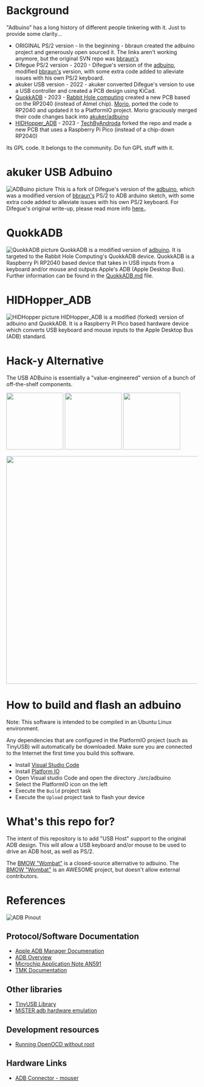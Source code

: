 # Background

"Adbuino" has a long history of different people tinkering with it. Just to provide some clarity...

- ORIGINAL PS/2 version - In the beginning - bbraun created the adbuino project and generously open sourced it. The links aren't working anymore, but the original SVN repo was [bbraun's](http://synack.net/svn/adbduino/)
- Difegue PS/2 version - 2020 - Difegue's version of the [adbuino](https://github.com/Difegue/Chaotic-Realm), modified [bbraun's](http://synack.net/svn/adbduino/) version, with some extra code added to alleviate issues with his own PS/2 keyboard.
- akuker USB version - 2022 - akuker converted Difegue's version to use a USB controller and created a PCB design using KiCad.
- [QuokkADB](QuokkADB.md) - 2023 - [Rabbit Hole computing](https://github.com/rabbitholecomputing) created a new PCB based on the RP2040 (instead of Atmel chip). [Morio](https://github.com/morio), ported the code to RP2040 and updated it to a PlatformIO project. Morio graciously merged their code changes back into [akuker/adbuino](http://github.com/akuker/adbuino)
- [HIDHopper_ADB](https://github.com/TechByAndroda/HIDHopper_ADB) - 2023 - [TechByAndroda](https://github.com/TechByAndroda) forked the repo and made a new PCB that uses a Raspberry Pi Pico (instead of a chip-down RP2040)

Its GPL code. It belongs to the community. Do fun GPL stuff with it. 

# akuker USB Adbuino
![ADBuino picture](images/adbuino_0p9.png)
This is a fork of Difegue's version of the [adbuino](https://github.com/Difegue/Chaotic-Realm), which was a modified version of [bbraun's](http://synack.net/svn/adbduino/) PS/2 to ADB arduino sketch, with some extra code added to alleviate issues with his own PS/2 keyboard.  For Difegue's original write-up, please read more info [here.](https://tvc-16.science/adbuino-ps2.html).

# QuokkADB
![QuokkADB picture](images/quokkadb-in-case.jpg)
QuokkADB is a modified version of [adbuino](https://github.com/akuker/adbuino). It is targeted to the Rabbit Hole Computing's QuokkADB device. QuokkADB is a Raspberry Pi RP2040 based device that takes in USB inputs from a keyboard and/or mouse and outputs Apple's ADB (Apple Desktop Bus).  Further information can be found in the [QuokkADB.md](QuokkADB.md) file. 

# HIDHopper_ADB
![HIDHopper picture](images/HIDHopper_Front_WithHat.jpeg)
HIDHopper_ADB is a modified (forked) version of adbuino and QuokkADB. It is a Raspberry Pi Pico based hardware device which converts USB keyboard and mouse inputs to the Apple Desktop Bus (ADB) standard.

# Hack-y Alternative
The USB ADBuino is essentially a "value-engineered" version of a bunch of off-the-shelf components. 

<a href="https://www.sparkfun.com/products/11021"><img src="images/arduino_uno.jpg" width="150"/></a> <a href="https://www.sparkfun.com/products/9947"><img src="images/host_shield.jpg" width="150"/></a> 
<a href="https://www.sparkfun.com/products/12009"><img src="images/logic_level_converter.jpg" width="150"/></a>

<img src="images/hacky_adbuino.png" width="600"/>

# How to build and flash an adbuino

Note: This software is intended to be compiled in an Ubuntu Linux environment.

Any dependencies that are configured in the PlatformIO project (such as TinyUSB) will automatically be downloaded. Make sure you are connected to the Internet the first time you build this software.

- Install [Visual Studio Code](https://code.visualstudio.com/)
- Install [Platform IO](https://platformio.org/install)
- Open Visual studio Code and open the directory ./src/adbuino
- Select the PlatformIO icon on the left
- Execute the `Build` project task
- Execute the `Upload` project task to flash your device

# What's this repo for?

The intent of this repository is to add "USB Host" support to the original ADB design. This will allow a USB keyboard and/or mouse to be used to drive an ADB host, as well as PS/2. 

The [BMOW "Wombat"](https://www.bigmessowires.com/usb-wombat/) is a closed-source alternative to adbuino. The [BMOW "Wombat"](https://www.bigmessowires.com/usb-wombat/) is an AWESOME project, but doesn't allow external contributors. 

# References
![ADB Pinout](images/adb_pinout.png)

## Protocol/Software Documentation
- [Apple ADB Manager Documenation](https://developer.apple.com/library/archive/documentation/mac/pdf/Devices/ADB_Manager.pdf)
- [ADB Overview](https://www.lopaciuk.eu/2021/03/26/apple-adb-protocol.html)
- [Microchip Application Note AN591](http://www.t-es-t.hu/download/microchip/an591b.pdf)
- [TMK Documentation](https://github.com/tmk/tmk_keyboard/wiki/Apple-Desktop-Bus)

## Other libraries
- [TinyUSB Library](https://github.com/raspberrypi/tinyusb)
- [MiSTER adb hardware emulation](https://github.com/mist-devel/plus_too/blob/master/adb.v)

## Development resources
- [Running OpenOCD without root](https://forgge.github.io/theCore/guides/running-openocd-without-sudo.html)

## Hardware Links
- [ADB Connector - mouser](https://www.mouser.com/ProductDetail/TE-Connectivity/5749181-1?qs=XlZqES4cpWbRcAMR%2FcJqkQ%3D%3D)
